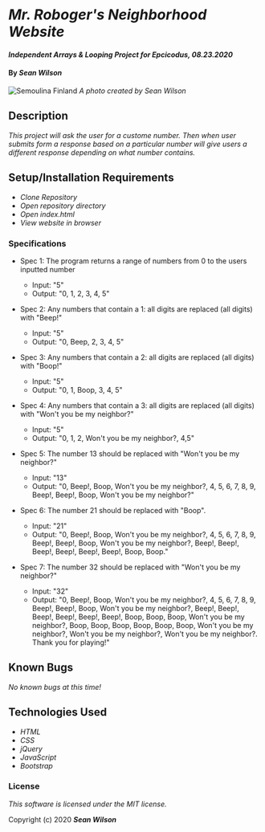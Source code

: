 # _Mr. Roboger's Neighborhood Website_

#### _Independent Arrays & Looping Project for Epcicodus, 08.23.2020_

#### By _**Sean Wilson**_

![Semoulina Finland](https://seanpwilson.com/wp-content/uploads/sites/1/nggallery/preview/IMG_2732.jpg)
_A photo created by Sean Wilson_

## Description

_This project will ask the user for a custome number. Then when user submits form a response based on a particular number will give users a different response depending on what number contains._

## Setup/Installation Requirements

* _Clone Repository_
* _Open repository directory_
* _Open index.html_
* _View website in browser_

### Specifications

* Spec 1: The program returns a range of numbers from 0 to the users inputted number
  * Input: "5"
  * Output: "0, 1, 2, 3, 4, 5"

* Spec 2: Any numbers that contain a 1: all digits are replaced (all digits) with "Beep!"
  * Input: "5"
  * Output: "0, Beep, 2, 3, 4, 5"

* Spec 3: Any numbers that contain a 2: all digits are replaced (all digits) with "Boop!"
  * Input: "5"
  * Output: "0, 1, Boop, 3, 4, 5"

* Spec 4: Any numbers that contain a 3: all digits are replaced (all digits) with "Won't you be my neighbor?"
  * Input: "5"
  * Output: "0, 1, 2, Won't you be my neighbor?, 4,5"

* Spec 5: The number 13 should be replaced with "Won't you be my neighbor?"
  * Input: "13"
  * Output: "0, Beep!, Boop, Won't you be my neighbor?, 4, 5, 6, 7, 8, 9, Beep!, Beep!, Boop, Won't you be my neighbor?"

* Spec 6: The number 21 should be replaced with "Boop".
  * Input: "21"
  * Output: "0, Beep!, Boop, Won't you be my neighbor?, 4, 5, 6, 7, 8, 9, Beep!, Beep!, Boop, Won't you be my neighbor?, Beep!, Beep!, Beep!, Beep!, Beep!, Beep!, Boop, Boop."

* Spec 7: The number 32 should be replaced with "Won't you be my neighbor?"
  * Input: "32"
  * Output: "0, Beep!, Boop, Won't you be my neighbor?, 4, 5, 6, 7, 8, 9, Beep!, Beep!, Boop, Won't you be my neighbor?, Beep!, Beep!, Beep!, Beep!, Beep!, Beep!, Boop, Boop, Boop, Won't you be my neighbor?, Boop, Boop, Boop, Boop, Boop, Boop, Won't you be my neighbor?, Won't you be my neighbor?, Won't you be my neighbor?. Thank you for playing!"

## Known Bugs

_No known bugs at this time!_

## Technologies Used

* _HTML_
* _CSS_ 
* _jQuery_
* _JavaScript_
* _Bootstrap_

### License

*This software is licensed under the MIT license.*

Copyright (c) 2020 **_Sean Wilson_**